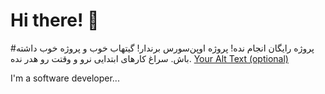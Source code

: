 # Hi there! 👋
#پروژه رایگان انجام نده! پروژه اوپن‌سورس برندار! گیتهاب خوب و پروژه خوب داشته باش. سراغ کارهای ابتدایی نرو و وقتت رو هدر نده.
[Your Alt Text (optional)](https://s33.picofile.com/d/8483684726/c50d246f-559a-4066-8da0-439333991a94/github_contribution_grid_snake.svg)

I'm a software developer... 
